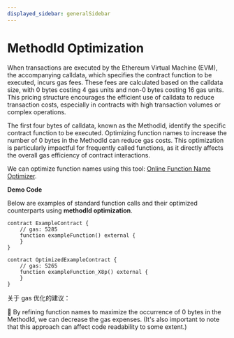 ```yaml
---
displayed_sidebar: generalSidebar
---
```


# MethodId Optimization

When transactions are executed by the Ethereum Virtual Machine (EVM), the accompanying calldata, which specifies the contract function to be executed, incurs gas fees. These fees are calculated based on the calldata size, with 0 bytes costing 4 gas units and non-0 bytes costing 16 gas units. This pricing structure encourages the efficient use of calldata to reduce transaction costs, especially in contracts with high transaction volumes or complex operations.

The first four bytes of calldata, known as the MethodId, identify the specific contract function to be executed. Optimizing function names to increase the number of 0 bytes in the MethodId can reduce gas costs. This optimization is particularly impactful for frequently called functions, as it directly affects the overall gas efficiency of contract interactions.

We can optimize function names using this tool: [Online Function Name Optimizer](https://emn178.github.io/solidity-optimize-name/).

**Demo Code**

Below are examples of standard function calls and their optimized counterparts using **methodId optimization**.

```solidity
contract ExampleContract {
    // gas: 5285
    function exampleFunction() external {
    }
}

contract OptimizedExampleContract {
    // gas: 5265
    function exampleFunction_X8p() external {
    }
}
```

关于 gas 优化的建议：

🌟 By refining function names to maximize the occurrence of 0 bytes in the MethodId, we can decrease the gas expenses. (It's also important to note that this approach can affect code readability to some extent.)

